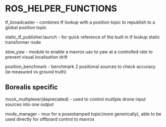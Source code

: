 # ROS_HELPER_FUNCTIONS

tf_broadcaster - combines tf lookup with a position topic to republish to a global position topic

static_tf_publisher.launch - for quick reference of the built in tf lookup static transformer node

slow_yaw - module to enable a mavros uav to yaw at a controlled rate to prevent visual localisation drift

position_benchmark - benchmark 2 positional sources to check accuracy (ie measured vs ground truth)

## Borealis specific

mock_multiplexer(depreciated) - used to control multiple drone input sources into one output

mode_manager - mux for a posestamped topic(more generically), able to be used directly for offboard control to mavros
